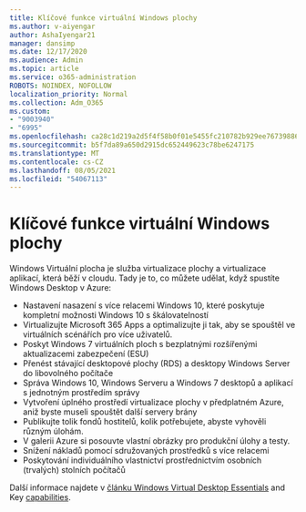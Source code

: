```yaml
---
title: Klíčové funkce virtuální Windows plochy
ms.author: v-aiyengar
author: AshaIyengar21
manager: dansimp
ms.date: 12/17/2020
ms.audience: Admin
ms.topic: article
ms.service: o365-administration
ROBOTS: NOINDEX, NOFOLLOW
localization_priority: Normal
ms.collection: Adm_O365
ms.custom:
- "9003940"
- "6995"
ms.openlocfilehash: ca28c1d219a2d5f4f58b0f01e5455fc210782b929ee767398867485b4ad8761f
ms.sourcegitcommit: b5f7da89a650d2915dc652449623c78be6247175
ms.translationtype: MT
ms.contentlocale: cs-CZ
ms.lasthandoff: 08/05/2021
ms.locfileid: "54067113"
---
```

# <a name="key-capabilities-of-windows-virtual-desktop"></a>Klíčové funkce virtuální Windows plochy

Windows Virtuální plocha je služba virtualizace plochy a virtualizace aplikací, která běží v cloudu. Tady je to, co můžete udělat, když spustíte Windows Desktop v Azure:

- Nastavení nasazení s více relacemi Windows 10, které poskytuje kompletní možnosti Windows 10 s škálovatelností
- Virtualizujte Microsoft 365 Apps a optimalizujte ji tak, aby se spouštěl ve virtuálních scénářích pro více uživatelů.
- Poskyt Windows 7 virtuálních ploch s bezplatnými rozšířenými aktualizacemi zabezpečení (ESU)
- Přenést stávající desktopové plochy (RDS) a desktopy Windows Server do libovolného počítače
- Správa Windows 10, Windows Serveru a Windows 7 desktopů a aplikací s jednotným prostředím správy
- Vytvoření úplného prostředí virtualizace plochy v předplatném Azure, aniž byste museli spouštět další servery brány
- Publikujte tolik fondů hostitelů, kolik potřebujete, abyste vyhověli různým úlohám.
- V galerii Azure si posouvte vlastní obrázky pro produkční úlohy a testy.
- Snížení nákladů pomocí sdružovaných prostředků s více relacemi
- Poskytování individuálního vlastnictví prostřednictvím osobních (trvalých) stolních počítačů

Další informace najdete v [článku Windows Virtual Desktop Essentials](https://go.microsoft.com/fwlink/?linkid=2127033) and Key [capabilities](https://go.microsoft.com/fwlink/?linkid=2127033).

